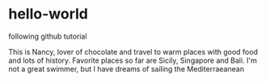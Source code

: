 # hello-world
following github tutorial

This is Nancy, lover of chocolate and travel to warm places with good food and lots of history.  Favorite places so far are Sicily, Singapore and Bali.
I'm not a great swimmer, but I have dreams of sailing the Mediterraeanean
